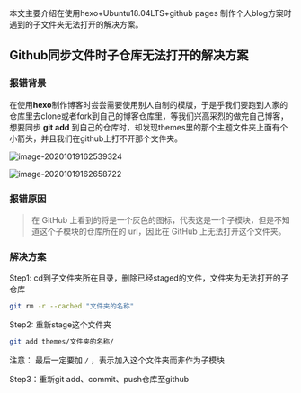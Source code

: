 本文主要介绍在使用hexo+Ubuntu18.04LTS+github pages 制作个人blog方案时遇到的子文件夹无法打开的解决方案。

## Github同步文件时子仓库无法打开的解决方案

### 报错背景

在使用**hexo**制作博客时尝尝需要使用别人自制的模版，于是乎我们要跑到人家的仓库里去clone或者fork到自己的博客仓库里，等我们兴高采烈的做完自己博客，想要同步 **git add** 到自己的仓库时，却发现themes里的那个主题文件夹上面有个小箭头，并且我们在github上打不开那个文件夹。

![image-20201019162539324](/home/fangsiyuan/.config/Typora/typora-user-images/image-20201019162539324.png)

![image-20201019162658722](/home/fangsiyuan/.config/Typora/typora-user-images/image-20201019162658722.png)

### 报错原因

> 在 GitHub 上看到的将是一个灰色的图标，代表这是一个子模块，但是不知道这个子模块的仓库所在的 url，因此在 GitHub 上无法打开这个文件夹。

### 解决方案

Step1: cd到子文件夹所在目录，删除已经staged的文件，文件夹为无法打开的子仓库

```bash
git rm -r --cached "文件夹的名称" 
```

Step2: 重新stage这个文件夹

```bash
git add themes/文件夹的名称/
```

注意： 最后一定要加 `/` ，表示加入这个文件夹而非作为子模块

Step3：重新git add、commit、push仓库至github